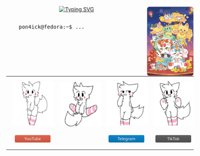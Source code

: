 <div align="center">
    <img src="./assets/banner.png" width="25%" align="right" />
    <a href="https://git.io/typing-svg"><img src="https://readme-typing-svg.demolab.com?font=JetBrains+Mono&weight=100&size=40&duration=4000&pause=300&color=028BF7&center=true&vCenter=true&multiline=true&width=435&height=120&lines=HI!;I'm+Pon4ick" alt="Typing SVG" /></a>
    <br></br>
    <div align="left">
<pre>
    pon4ick@fedora:~$ <text id='dots'>...</text>
</pre>
</div>

<table>
    <tr>
    <td>
        <div align='center'>
            <a href="https://www.youtube.com/@pon4ick0"><img src="./assets/youtube.webp" height="120" style="padding:10px" align="center"/>
            <p><img src="./assets/buttons/youtube.png" alt="YouTube" data-canonical-src="" style="padding: 2px 16px;" align="center"/><p></a>
        </div>
    </td>
    <td>
        <div align='center'>
            <img src="./assets/views.webp" height="120" style="padding:10px" align="center"/>
            <p><img src="https://komarev.com/ghpvc/?username=Pon4ick" alt="" data-canonical-src="https://img.shields.io/static/v1?label=&amp;message=12.3K&amp;color=028BF7" style="padding: 2px 16px;" align="center"/></p>
        </div>
    </td>
    <td>
        <div align='center'>
            <a href="https://t.me/Pon4ickYo"><img src="./assets/telegram.webp" height="120" style="padding:10px" align="center"/>
            <p><img src="./assets/buttons/telegram.png" alt="Telegram" data-cano nical-src="" style="padding: 2px 16px;" align="center"/><p></a>
        </div>
    </td>
    <td>
        <div align='center'>
            <a href="https://www.youtube.com/@pon4ick0"><img src="./assets/tiktok.webp" height="120" style="padding:10px" align="center"/>
            <p><img src="./assets/buttons/tiktok.png" alt="TikTok" data-canonical-src="" style="padding: 2px 16px;" align="center"/><p></a>
        </div>
    </td>
    </tr>
<table>